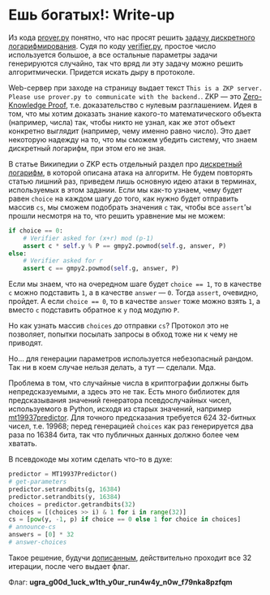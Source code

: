 # Ешь богатых!: Write-up

Из кода [prover.py](app/server/attachments/prover.py) понятно, что нас просят решить [задачу дискретного логарифмирования](https://en.wikipedia.org/wiki/Discrete_logarithm). Судя по коду [verifier.py](app/server/attachments/verifier.py), простое число используется большое, а все остальные параметры задачи генерируются случайно, так что вряд ли эту задачу можно решить алгоритмически. Придется искать дыру в протоколе.

Web-сервер при заходе на страницу выдает текст `This is a ZKP server. Please use prover.py to communicate with the backend.`. ZKP — это [Zero-Knowledge Proof](https://en.wikipedia.org/wiki/Zero-knowledge_proof), т.е. доказательство с нулевым разглашением. Идея в том, что мы хотим доказать знание какого-то математического объекта (например, числа) так, чтобы никто не узнал, как же этот объект конкретно выглядит (например, чему именно равно число). Это дает некоторую надежду на то, что мы сможем убедить систему, что знаем дискретный логарифм, при этом его не зная.

В статье Википедии о ZKP есть отдельный раздел про [дискретный логарифм](https://en.wikipedia.org/wiki/Zero-knowledge_proof#Discrete_log_of_a_given_value), в которой описана атака на алгоритм. Не будем повторять статью лишний раз, приведем лишь основную идею атаки в терминах, используемых в этом задании. Если мы как-то узнаем, чему будет равен `choice` на каждом шагу *до* того, как нужно будет отправить массив `cs`, мы сможем подобрать значения `c` так, чтобы все `assert`'ы прошли несмотря на то, что решить уравнение мы не можем:

```python
if choice == 0:
    # Verifier asked for (x+r) mod (p-1)
    assert c * self.y % P == gmpy2.powmod(self.g, answer, P)
else:
    # Verifier asked for r
    assert c == gmpy2.powmod(self.g, answer, P)
```

Если мы знаем, что на очередном шаге будет `choice == 1`, то в качестве `c` можно подставить `1`, а в качестве `answer` — `0`. Тогда `assert`, очевидно, пройдет. А если `choice == 0`, то в качестве `answer` тоже можно взять `1`, а вместо `c` подставить обратное к `y` под модулю `P`.

Но как узнать массив `choices` *до* отправки `cs`? Протокол это не позволяет, попытки посылать запросы в обход тоже ни к чему не приводят.

Но... для генерации параметров используется небезопасный рандом. Так ни в коем случае нельзя делать, а тут — сделали. Мда.

Проблема в том, что случайные числа в криптографии должны быть непредсказуемыми, а здесь это не так. Есть много библиотек для предсказывания значений генератора псевдослучайных чисел, используемого в Python, исходя из старых значений, например [mt19937predictor](https://github.com/kmyk/mersenne-twister-predictor). Для точного предсказания требуется 624 32-битных чисел, т.е. 19968; перед генерацией `choices` как раз генерируется два раза по 16384 бита, так что публичных данных должно более чем хватать.

В псевдокоде мы хотим сделать что-то в духе:

```python
predictor = MT19937Predictor()
# get-parameters
predictor.setrandbits(g, 16384)
predictor.setrandbits(y, 16384)
choices = predictor.getrandbits(32)
choices = [(choices >> i) & 1 for i in range(32)]
cs = [pow(y, -1, p) if choice == 0 else 1 for choice in choices]
# announce-cs
answers = [0] * 32
# answer-choices
```

Такое решение, будучи [дописанным](solve.py), действительно проходит все 32 итерации, после чего выдает флаг.

Флаг: **ugra_g00d_1uck_w1th_y0ur_run4w4y_n0w_f79nka8pzfqm**
